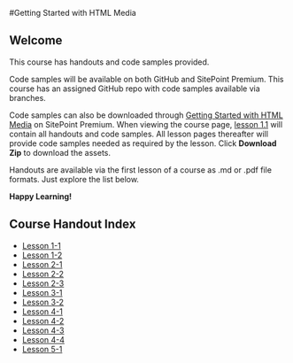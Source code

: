 #Getting Started with HTML Media
## Welcome
This course has handouts and code samples provided.

Code samples will be available on both GitHub and SitePoint Premium. This course has an assigned GitHub repo with code samples available via branches. 

Code samples can also be downloaded through [Getting Started with HTML Media](https://www.sitepoint.com/premium/courses/getting-started-with-html-media-2904) on  SitePoint Premium. When viewing the course page, [lesson 1.1](https://github.com/learnable-content/htmlmedia/tree/lesson1.1) will contain all handouts and code samples. All lesson pages thereafter will provide code samples needed as required by the lesson. Click **Download Zip** to download the assets.

Handouts are available via the first lesson of a course as .md or .pdf file formats. Just explore the list below.

**Happy Learning!**

## Course Handout Index

* [Lesson 1-1](https://github.com/learnable-content/htmlmedia/blob/lesson1.1/Getting_Started_with_HTML_Media_handouts/lesson1-1.md)
* [Lesson 1-2](https://github.com/learnable-content/htmlmedia/blob/lesson1.1/Getting_Started_with_HTML_Media_handouts/lesson1-2.md)
* [Lesson 2-1](https://github.com/learnable-content/htmlmedia/blob/lesson1.1/Getting_Started_with_HTML_Media_handouts/lesson2-1.md)
* [Lesson 2-2](https://github.com/learnable-content/htmlmedia/blob/lesson1.1/Getting_Started_with_HTML_Media_handouts/lesson2-2.md)
* [Lesson 2-3](https://github.com/learnable-content/htmlmedia/blob/lesson1.1/Getting_Started_with_HTML_Media_handouts/lesson2-3.md)
* [Lesson 3-1](https://github.com/learnable-content/htmlmedia/blob/lesson1.1/Getting_Started_with_HTML_Media_handouts/lesson3-1.md)
* [Lesson 3-2](https://github.com/learnable-content/htmlmedia/blob/lesson1.1/Getting_Started_with_HTML_Media_handouts/lesson3-2.md)
* [Lesson 4-1](https://github.com/learnable-content/htmlmedia/blob/lesson1.1/Getting_Started_with_HTML_Media_handouts/lesson4-1.md)
* [Lesson 4-2](https://github.com/learnable-content/htmlmedia/blob/lesson1.1/Getting_Started_with_HTML_Media_handouts/lesson4-2.md)
* [Lesson 4-3](https://github.com/learnable-content/htmlmedia/blob/lesson1.1/Getting_Started_with_HTML_Media_handouts/lesson4-3.md)
* [Lesson 4-4](https://github.com/learnable-content/htmlmedia/blob/lesson1.1/Getting_Started_with_HTML_Media_handouts/lesson4-4.md)
* [Lesson 5-1](https://github.com/learnable-content/htmlmedia/blob/lesson1.1/Getting_Started_with_HTML_Media_handouts/lesson5-1.md)
